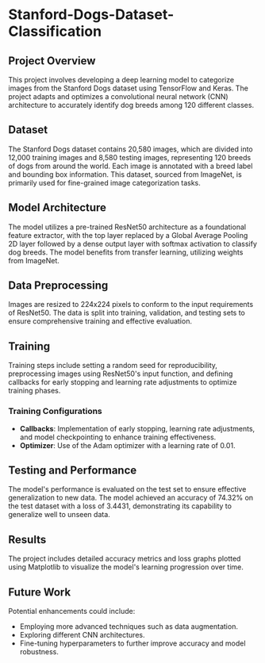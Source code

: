 # Stanford-Dogs-Dataset-Classification

## Project Overview
This project involves developing a deep learning model to categorize images from the Stanford Dogs dataset using TensorFlow and Keras. The project adapts and optimizes a convolutional neural network (CNN) architecture to accurately identify dog breeds among 120 different classes.

## Dataset
The Stanford Dogs dataset contains 20,580 images, which are divided into 12,000 training images and 8,580 testing images, representing 120 breeds of dogs from around the world. Each image is annotated with a breed label and bounding box information. This dataset, sourced from ImageNet, is primarily used for fine-grained image categorization tasks.

## Model Architecture
The model utilizes a pre-trained ResNet50 architecture as a foundational feature extractor, with the top layer replaced by a Global Average Pooling 2D layer followed by a dense output layer with softmax activation to classify dog breeds. The model benefits from transfer learning, utilizing weights from ImageNet.

## Data Preprocessing
Images are resized to 224x224 pixels to conform to the input requirements of ResNet50. The data is split into training, validation, and testing sets to ensure comprehensive training and effective evaluation.

## Training
Training steps include setting a random seed for reproducibility, preprocessing images using ResNet50's input function, and defining callbacks for early stopping and learning rate adjustments to optimize training phases.

### Training Configurations
- **Callbacks**: Implementation of early stopping, learning rate adjustments, and model checkpointing to enhance training effectiveness.
- **Optimizer**: Use of the Adam optimizer with a learning rate of 0.01.

## Testing and Performance
The model's performance is evaluated on the test set to ensure effective generalization to new data. The model achieved an accuracy of 74.32% on the test dataset with a loss of 3.4431, demonstrating its capability to generalize well to unseen data.

## Results
The project includes detailed accuracy metrics and loss graphs plotted using Matplotlib to visualize the model's learning progression over time.

## Future Work
Potential enhancements could include:
- Employing more advanced techniques such as data augmentation.
- Exploring different CNN architectures.
- Fine-tuning hyperparameters to further improve accuracy and model robustness.
